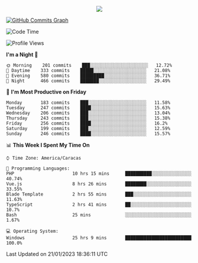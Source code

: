 <p align="center">
  <a href="http://www.github.com/thevacs">
    <img src="https://github-readme-streak-stats.herokuapp.com/?user=thevacs&stroke=ffffff&background=1c1917&ring=0891b2&fire=0891b2&currStreakNum=ffffff&currStreakLabel=0891b2&sideNums=ffffff&sideLabels=ffffff&dates=ffffff&hide_border=true" />
  </a>
  
  <a href="http://www.github.com/thevacs"><img src="https://github-readme-activity-graph.cyclic.app/graph?username=thevacs&bg_color=000000&color=ffffff&line=ff0000&point=ebebeb&area=true&hide_border=true" alt="GitHub Commits Graph" /></a>
  
</p>

<!--START_SECTION:waka-->
![Code Time](http://img.shields.io/badge/Code%20Time-1%2C062%20hrs%2053%20mins-blue)

![Profile Views](http://img.shields.io/badge/Profile%20Views-0-blue)

**I'm a Night 🦉** 

```text
🌞 Morning    201 commits    ███░░░░░░░░░░░░░░░░░░░░░░   12.72% 
🌆 Daytime    333 commits    █████░░░░░░░░░░░░░░░░░░░░   21.08% 
🌃 Evening    580 commits    █████████░░░░░░░░░░░░░░░░   36.71% 
🌙 Night      466 commits    ███████░░░░░░░░░░░░░░░░░░   29.49%

```
📅 **I'm Most Productive on Friday** 

```text
Monday       183 commits    ███░░░░░░░░░░░░░░░░░░░░░░   11.58% 
Tuesday      247 commits    ████░░░░░░░░░░░░░░░░░░░░░   15.63% 
Wednesday    206 commits    ███░░░░░░░░░░░░░░░░░░░░░░   13.04% 
Thursday     243 commits    ███░░░░░░░░░░░░░░░░░░░░░░   15.38% 
Friday       256 commits    ████░░░░░░░░░░░░░░░░░░░░░   16.2% 
Saturday     199 commits    ███░░░░░░░░░░░░░░░░░░░░░░   12.59% 
Sunday       246 commits    ████░░░░░░░░░░░░░░░░░░░░░   15.57%

```


📊 **This Week I Spent My Time On** 

```text
⌚︎ Time Zone: America/Caracas

💬 Programming Languages: 
PHP                      10 hrs 15 mins      ██████████░░░░░░░░░░░░░░░   40.74% 
Vue.js                   8 hrs 26 mins       ████████░░░░░░░░░░░░░░░░░   33.55% 
Blade Template           2 hrs 55 mins       ███░░░░░░░░░░░░░░░░░░░░░░   11.63% 
TypeScript               2 hrs 41 mins       ██░░░░░░░░░░░░░░░░░░░░░░░   10.7% 
Bash                     25 mins             ░░░░░░░░░░░░░░░░░░░░░░░░░   1.67%

💻 Operating System: 
Windows                  25 hrs 9 mins       █████████████████████████   100.0%

```


 Last Updated on 21/01/2023 18:36:11 UTC
<!--END_SECTION:waka-->

